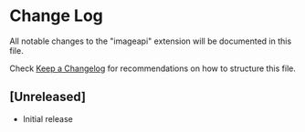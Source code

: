 # Change Log

All notable changes to the "imageapi" extension will be documented in this file.

Check [Keep a Changelog](http://keepachangelog.com/) for recommendations on how to structure this file.

## [Unreleased]

- Initial release